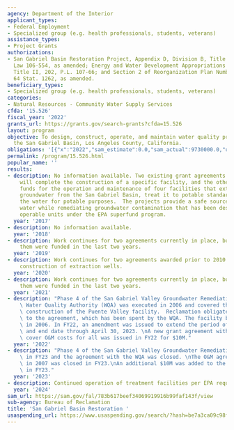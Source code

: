 ```yaml
---
agency: Department of the Interior
applicant_types:
- Federal Employment
- Specialized group (e.g. health professionals, students, veterans)
assistance_types:
- Project Grants
authorizations:
- San Gabriel Basin Restoration Project, Appendix D, Division B, Title I, 110, Public
  Law 106-554, as amended; Energy and Water Development Appropriations Act, 2002,
  Title II, 202, P.L. 107-66; and Section 2 of Reorganization Plan Number 3 of 1950,
  64 Stat. 1262, as amended.
beneficiary_types:
- Specialized group (e.g. health professionals, students, veterans)
categories:
- Natural Resources - Community Water Supply Services
cfda: '15.526'
fiscal_year: '2022'
grants_url: https://grants.gov/search-grants?cfda=15.526
layout: program
objective: To design, construct, operate, and maintain water quality projects within
  the San Gabriel Basin, Los Angeles County, California.
obligations: '[{"x":"2022","sam_estimate":0.0,"sam_actual":9730000.0,"usa_spending_actual":0.0},{"x":"2023","sam_estimate":0.0,"sam_actual":10000000.0,"usa_spending_actual":10000000.0},{"x":"2024","sam_estimate":5500000.0,"sam_actual":0.0,"usa_spending_actual":5500000.0}]'
permalink: /program/15.526.html
popular_name: ''
results:
- description: No information available. Two existing grant agreements are being funded.  One
    will complete the construction of a specific facility, and the other provides
    funds for the operation and maintenance of four facilities that extract contaminated
    groundwater from the San Gabriel Basin, treat it to potable standards, and use
    the water for potable purposes.  The projects provide a safe source of potable
    water while remediating groundwater contamination that has been designated as
    operable units under the EPA superfund program.
  year: '2017'
- description: No information available.
  year: '2018'
- description: Work continues for two agreements currently in place, but neither of
    them were funded in the last two years.
  year: '2019'
- description: Work continues for two agreements awarded prior to 2010. Work includes
    construction of extraction wells.
  year: '2020'
- description: Work continues for two agreements currently in place, but neither of
    them were funded in the last two years.
  year: '2021'
- description: "Phase 4 of the San Gabriel Valley Groundwater Remediation with the\
    \ Water Quality Authority (WQA) was executed in 2006 and covered the design and\
    \ construction of the Puente Valley facility.  Reclamation obligated $5.5 million\
    \ to the agreement, which has been spent by the WQA. The facility began operations\
    \ in 2006. In FY22, an amendment was issued to extend the period of performance\
    \ and end date through April 30, 2023. \nA new grant agreement with the WQA to\
    \ cover O&M costs for all was issued in FY22 for $10M."
  year: '2022'
- description: "Phase 4 of the San Gabriel Valley Groundwater Remediation was complete\
    \ in FY23 and the agreement with the WQA was closed. \nThe O&M agreement established\
    \ in 2007 was closed in FY23.\nAn additional $10M was added to the O&M agreement\
    \ in FY23."
  year: '2023'
- description: Continued operation of treatment facilities per EPA requirements
  year: '2024'
sam_url: https://sam.gov/fal/783b617beef34069919916b99faf143f/view
sub-agency: Bureau of Reclamation
title: 'San Gabriel Basin Restoration '
usaspending_url: https://www.usaspending.gov/search/?hash=be7a3ca09c98f3f5e38b1e7c14235298
---
```

